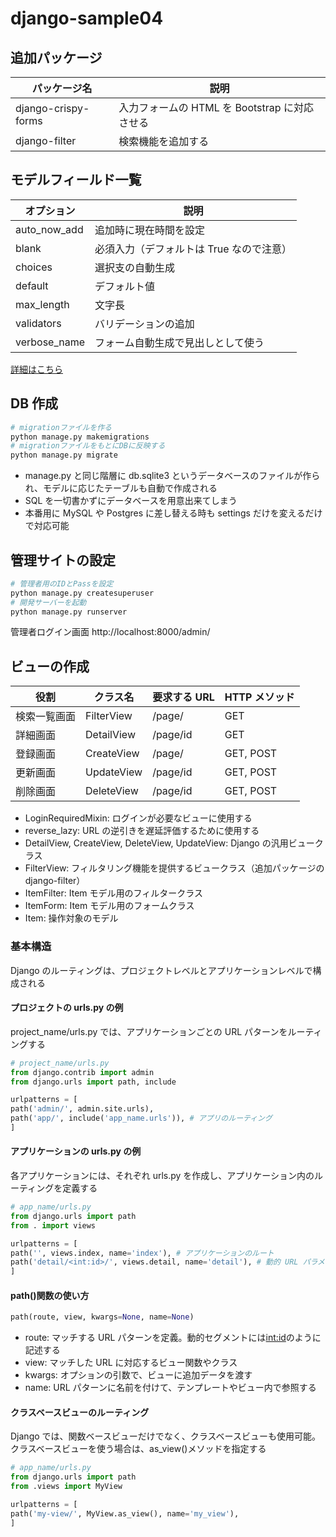 # django-sample04

## 追加パッケージ

| パッケージ名        | 説明                                          |
| ------------------- | --------------------------------------------- |
| django-crispy-forms | 入力フォームの HTML を Bootstrap に対応させる |
| django-filter       | 検索機能を追加する                            |

## モデルフィールド一覧

| オプション   | 説明                                     |
| ------------ | ---------------------------------------- |
| auto_now_add | 追加時に現在時間を設定                   |
| blank        | 必須入力（デフォルトは True なので注意） |
| choices      | 選択支の自動生成                         |
| default      | デフォルト値                             |
| max_length   | 文字長                                   |
| validators   | バリデーションの追加                     |
| verbose_name | フォーム自動生成で見出しとして使う       |

[詳細はこちら](https://docs.djangoproject.com/ja/2.1/ref/models/fields/#field-types)

## DB 作成

```bash
# migrationファイルを作る
python manage.py makemigrations
# migrationファイルをもとにDBに反映する
python manage.py migrate
```

- manage.py と同じ階層に db.sqlite3 というデータベースのファイルが作られ、モデルに応じたテーブルも自動で作成される
- SQL を一切書かずにデータベースを用意出来てしまう
- 本番用に MySQL や Postgres に差し替える時も settings だけを変えるだけで対応可能

## 管理サイトの設定

```bash
# 管理者用のIDとPassを設定
python manage.py createsuperuser
# 開発サーバーを起動
python manage.py runserver
```

管理者ログイン画面
http://localhost:8000/admin/

## ビューの作成

| 役割         | クラス名   | 要求する URL | HTTP メソッド |
| ------------ | ---------- | ------------ | ------------- |
| 検索一覧画面 | FilterView | /page/       | GET           |
| 詳細画面     | DetailView | /page/id     | GET           |
| 登録画面     | CreateView | /page/       | GET, POST     |
| 更新画面     | UpdateView | /page/id     | GET, POST     |
| 削除画面     | DeleteView | /page/id     | GET, POST     |

- LoginRequiredMixin: ログインが必要なビューに使用する
- reverse_lazy: URL の逆引きを遅延評価するために使用する
- DetailView, CreateView, DeleteView, UpdateView: Django の汎用ビュークラス
- FilterView: フィルタリング機能を提供するビュークラス（追加パッケージの django-filter）
- ItemFilter: Item モデル用のフィルタークラス
- ItemForm: Item モデル用のフォームクラス
- Item: 操作対象のモデル

### 基本構造

Django のルーティングは、プロジェクトレベルとアプリケーションレベルで構成される

#### プロジェクトの urls.py の例

project_name/urls.py では、アプリケーションごとの URL パターンをルーティングする

```python
# project_name/urls.py
from django.contrib import admin
from django.urls import path, include

urlpatterns = [
path('admin/', admin.site.urls),
path('app/', include('app_name.urls')), # アプリのルーティング
]
```

#### アプリケーションの urls.py の例

各アプリケーションには、それぞれ urls.py を作成し、アプリケーション内のルーティングを定義する

```python
# app_name/urls.py
from django.urls import path
from . import views

urlpatterns = [
path('', views.index, name='index'), # アプリケーションのルート
path('detail/<int:id>/', views.detail, name='detail'), # 動的 URL パラメータ
]
```

#### path()関数の使い方

```python
path(route, view, kwargs=None, name=None)
```

- route: マッチする URL パターンを定義。動的セグメントには<int:id>のように記述する
- view: マッチした URL に対応するビュー関数やクラス
- kwargs: オプションの引数で、ビューに追加データを渡す
- name: URL パターンに名前を付けて、テンプレートやビュー内で参照する

#### クラスベースビューのルーティング

Django では、関数ベースビューだけでなく、クラスベースビューも使用可能。クラスベースビューを使う場合は、as_view()メソッドを指定する

```python
# app_name/urls.py
from django.urls import path
from .views import MyView

urlpatterns = [
path('my-view/', MyView.as_view(), name='my_view'),
]
```
